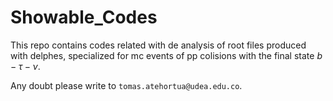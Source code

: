 # Showable_Codes
This repo contains codes related with de analysis of root files produced with delphes, 
specialized for mc events of pp colisions with the final state $b-\tau-\nu$.


Any doubt please write to `tomas.atehortua@udea.edu.co`.
